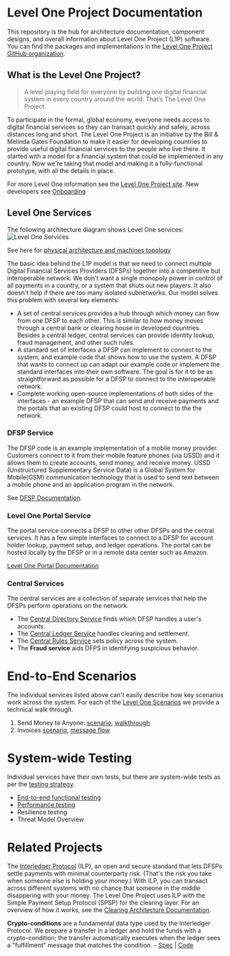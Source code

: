 # Level One Project Documentation
This repository is the hub for architecture documentation, component designs, and overall information about Level One Project (L1P) software. You can find the packages and implementations in the [Level One Project GitHub organization](https://github.com/LevelOneProject).

## What is the Level One Project?
> A level playing field for everyone by building one digital financial system in every country around the world. That’s The Level One Project.

To participate in the formal, global economy, everyone needs access to digital financial services so they can transact quickly and safely, across distances long and short. The Level One Project is an initiative by the Bill & Melinda Gates Foundation to make it easier for developing countries to provide useful digital financial services to the people who live there. It started with a model for a financial system that could be implemented in any country. Now we're taking that model and making it a fully-functional prototype, with all the details in place.

For more Level One information see the [Level One Project site](https://leveloneproject.org/).
New developers see [Onboarding](https://github.com/LevelOneProject/Docs/wiki/Onboarding)

## Level One Services
The following architecture diagram shows Level One services:
![Level One Services](https://github.com/LevelOneProject/Docs/blob/master/Wiki/Basic%20Overview.png)

See here for [physical architecture and machines topology](https://github.com/LevelOneProject/Docs/blob/master/AWS/Infrastructure/machines.md)

The basic idea behind the L1P model is that we need to connect multiple Digital Financial Services Providers (DFSPs) together into a competitive but interoperable network. We don't want a single monopoly power in control of all payments in a country, or a system that shuts out new players. It also doesn't help if there are too many isolated subnetworks. Our model solves this problem with several key elements:

- A set of central services provides a hub through which money can flow from one DFSP to each other. This is similar to how money moves through a central bank or clearing house in developed countries. Besides a central ledger, central services can provide identity lookup, fraud management, and other such rules.
- A standard set of interfaces a DFSP can implement to connect to the system, and example code that shows how to use the system. A DFSP that wants to connect up can adapt our example code or implement the standard interfaces into their own software. The goal is for it to be as straightforward as possible for a DFSP to connect to the interoperable network.
- Complete working open-source implementations of both sides of the interfaces - an example DFSP that can send and receive payments and the portals that an existing DFSP could host to connect to the the network. 

### DFSP Service
The DFSP code is an example implementation of a mobile money provider. Customers connect to it from their mobile feature phones (via USSD) and it allows them to create accounts, send money, and receive money.  USSD (Unstructured Supplementary Service Data) is a Global System for Mobile(GSM) communication technology that is used to send text between a mobile phone and an application program in the network.

See [DFSP Documentation](https://github.com/LevelOneProject/Docs/tree/master/DFSP).

### Level One Portal Service
The portal service connects a DFSP to other other DFSPs and the central services. It has a few simple interfaces to connect to a DFSP for account holder lookup, payment setup, and ledger operations. The portal can be hosted locally by the DFSP or in a remote data center such as Amazon. 

[Level One Portal Documentation](https://github.com/LevelOneProject/Docs/blob/master/portal)

### Central Services
The central services are a collection of separate services that help the DFSPs perform operations on the network. 
- The [Central Directory Service](https://github.com/LevelOneProject/Docs/tree/master/CentralDirectory) finds which DFSP handles a user's accounts. 
- The [Central Ledger Service](https://github.com/LevelOneProject/Docs/tree/master/CentralLedger) handles clearing and settlement. 
- The [Central Rules Service](https://github.com/LevelOneProject/Docs/tree/master/CentralRules) sets policy across the system. 
- The **Fraud service** aids DFPS in identifying suspicious behavior.

# End-to-End Scenarios
The individual services listed above can't easily describe how key scenarios work across the system. For each of the [Level One Scenarios](https://github.com/LevelOneProject/Docs/wiki/L1P-Scenarios) we provide a technical walk through.

1. Send Money to Anyone: [scenario](https://github.com/LevelOneProject/Docs/wiki/L1P-Scenarios#send-money-to-anyone),  [walkthrough](https://github.com/LevelOneProject/Docs/blob/master/portal/scenarios/Send%20Payment.md)
2. Invoices [scenario](https://github.com/LevelOneProject/Docs/wiki/L1P-Scenarios#buy-goods---pending-transactions), [message flow](https://github.com/LevelOneProject/Docs/blob/master/DFSP/PendingTransactions/PendingTransactions.md)

# System-wide Testing
Individual services have their own tests, but there are system-wide tests as per the [testing strategy](Manual-and-automated-testing-strategy).
- [End-to-end functional testing](https://github.com/LevelOneProject/interop-functional-tests)
- [Performance testing](https://github.com/LevelOneProject/Docs/tree/master/JMeter)
- Resilience testing
- Threat Model Overview

# Related Projects
The [Interledger Protocol](https://interledger.org/) (ILP), an open and secure standard that lets DFSPs settle payments with minimal counterparty risk. (That's the risk you take when someone else is holding your money.) With ILP, you can transact across different systems with no chance that someone in the middle disappering with your money. The Level One Project uses ILP with the Simple Payment Setup Protocol (SPSP) for the clearing layer. For an overview of how it works, see the [Clearing Architecture Documentation](https://github.com/LevelOneProject/Docs/tree/master/ILP).

**Crypto-conditions** are a fundamental data type used by the Interledger Protocol. We prepare a transfer in a ledger and hold the funds with a crypto-condition; the transfer automatically executes when the ledger sees a "fulfillment" message that matches the condition.
    - [Spec](https://github.com/interledger/rfcs/blob/master/0002-crypto-conditions/0002-crypto-conditions.md) | [Code](https://github.com/interledger/five-bells-condition)
